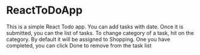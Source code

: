 # ReactToDoApp

This is a simple React Todo app. You can add tasks with date. Once it is submitted, you can the list of tasks. 
To change category of a task, hit on the category. By default it will be assigned to Shopping. 
One you have completed, you can click Done to remove from the task list
